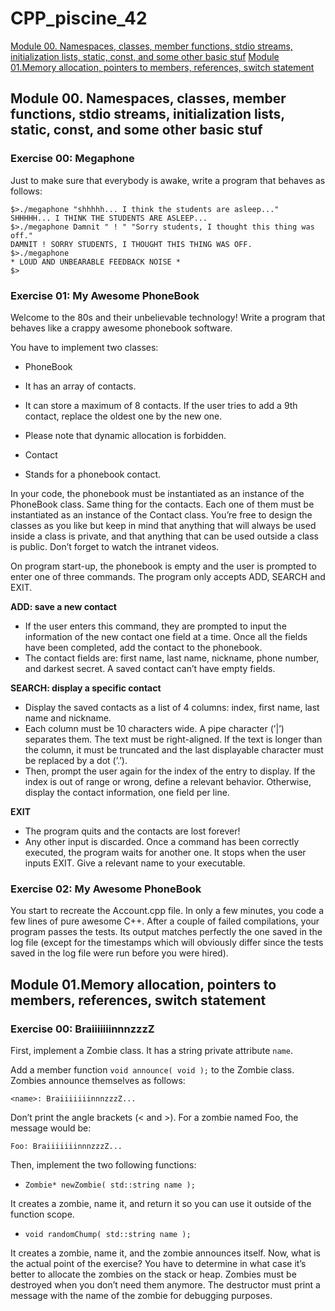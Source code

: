 # CPP_piscine_42

[Module 00. Namespaces, classes, member functions, stdio streams, initialization lists, static, const, and some other basic stuf](#Module00)
[Module 01.Memory allocation, pointers to members, references, switch statement](#Module01)

<a name="Module00"></a> 
## Module 00. Namespaces, classes, member functions, stdio streams, initialization lists, static, const, and some other basic stuf

### Exercise 00: Megaphone

Just to make sure that everybody is awake, write a program that behaves as follows:

```
$>./megaphone "shhhhh... I think the students are asleep..."
SHHHHH... I THINK THE STUDENTS ARE ASLEEP...
$>./megaphone Damnit " ! " "Sorry students, I thought this thing was off."
DAMNIT ! SORRY STUDENTS, I THOUGHT THIS THING WAS OFF.
$>./megaphone
* LOUD AND UNBEARABLE FEEDBACK NOISE *
$>
```

### Exercise 01: My Awesome PhoneBook

Welcome to the 80s and their unbelievable technology! Write a program that behaves
like a crappy awesome phonebook software.


You have to implement two classes:
* PhoneBook
* It has an array of contacts.
* It can store a maximum of 8 contacts. If the user tries to add a 9th contact,
replace the oldest one by the new one.

* Please note that dynamic allocation is forbidden.
* Contact
* Stands for a phonebook contact.

In your code, the phonebook must be instantiated as an instance of the PhoneBook
class. Same thing for the contacts. Each one of them must be instantiated as an instance
of the Contact class. You’re free to design the classes as you like but keep in mind that
anything that will always be used inside a class is private, and that anything that can be
used outside a class is public.
Don’t forget to watch the intranet videos.


On program start-up, the phonebook is empty and the user is prompted to enter one
of three commands. The program only accepts ADD, SEARCH and EXIT.

**ADD: save a new contact**

* If the user enters this command, they are prompted to input the information
of the new contact one field at a time. Once all the fields have been completed,
add the contact to the phonebook.
* The contact fields are: first name, last name, nickname, phone number, and
darkest secret. A saved contact can’t have empty fields.

**SEARCH: display a specific contact**
* Display the saved contacts as a list of 4 columns: index, first name, last
name and nickname.
* Each column must be 10 characters wide. A pipe character (’|’) separates
them. The text must be right-aligned. If the text is longer than the column,
it must be truncated and the last displayable character must be replaced by a
dot (’.’).
* Then, prompt the user again for the index of the entry to display. If the index
is out of range or wrong, define a relevant behavior. Otherwise, display the
contact information, one field per line.

**EXIT**
* The program quits and the contacts are lost forever!
* Any other input is discarded.
Once a command has been correctly executed, the program waits for another one. It
stops when the user inputs EXIT.
Give a relevant name to your executable.

### Exercise 02: My Awesome PhoneBook

You start to recreate the Account.cpp file. In only a few minutes, you code a few lines of pure awesome C++. After a couple of failed compilations, your program passes
the tests. Its output matches perfectly the one saved in the log file (except for the timestamps which will obviously differ since the tests saved in the log file were run before you were hired).

<a name="Module01"></a> 
## Module 01.Memory allocation, pointers to members, references, switch statement

### Exercise 00: BraiiiiiiinnnzzzZ

First, implement a Zombie class. It has a string private attribute `name`.

Add a member function `void announce( void );` to the Zombie class. Zombies
announce themselves as follows:

```
<name>: BraiiiiiiinnnzzzZ...
```

Don’t print the angle brackets (< and >). For a zombie named Foo, the message
would be:

```
Foo: BraiiiiiiinnnzzzZ...
```

Then, implement the two following functions:
* `Zombie* newZombie( std::string name );`

It creates a zombie, name it, and return it so you can use it outside of the function
scope.

* `void randomChump( std::string name );`

It creates a zombie, name it, and the zombie announces itself.
Now, what is the actual point of the exercise? You have to determine in what case
it’s better to allocate the zombies on the stack or heap.
Zombies must be destroyed when you don’t need them anymore. The destructor must
print a message with the name of the zombie for debugging purposes.